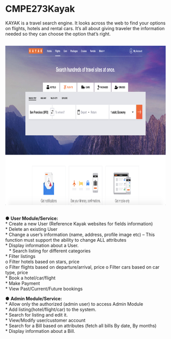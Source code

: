 # CMPE273Kayak


KAYAK is a travel search engine. It looks across the web to find your options on flights, hotels and rental cars. It’s all about giving traveler the information needed so they can choose the option that’s right.

##
<img src="https://github.com/RajviModh/CMPE273Kayak/blob/master/Kayak/Final%20UI%20.png" width="900" height="500"/>

##

●   **User Module/Service:**<br/>
    * Create a new User (Reference Kayak websites for fields information) <br/>
    * Delete an existing User<br/>
    * Change a user’s information (name, address, profile image etc) – This function must support the ability to change ALL         attributes<br/>
    * Display information about a User.<br/>
    * Search listing for different categories<br/>
    * Filter listings<br/>
        o Filter hotels based on stars, price<br/>
        o Filter flights based on departure/arrival, price o Filter cars based on car type, price<br/>
    * Book a hotel/car/flight<br/>
    * Make Payment<br/>
    * View Past/Current/Future bookings<br/>
    
 ●  **Admin Module/Service:**<br/>
    * Allow only the authorized (admin user) to access Admin Module<br/>
    * Add listing(hotel/flight/car) to the system.<br/>
    * Search for listing and edit it.<br/>
    * View/Modify user/customer account<br/>
    * Search for a Bill based on attributes (fetch all bills By date, By months)  <br/> 
    * Display information about a Bill.<br/>

 
